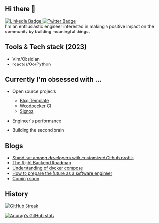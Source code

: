 <!-- ![Astronauts 2](https://user-images.githubusercontent.com/92326584/202029508-1366f7a9-5194-4122-a4f0-02c45f9206b7.jpeg) -->
<!-- ![snake gif](https://github.com/bitethecode/bitethecode/blob/output/github-contribution-grid-snake.svg#gh-dark-mode-only) -->

## Hi there 👋
<div id="badges">
  <a href="https://www.linkedin.com/in/joonhyeok-ahn/">
    <img src="https://img.shields.io/badge/LinkedIn-blue?style=for-the-badge&logo=linkedin&logoColor=white" alt="LinkedIn Badge"/>
  </a>
  <a href="https://twitter.com/bitethecode">
    <img src="https://img.shields.io/badge/Twitter-blue?style=for-the-badge&logo=twitter&logoColor=white" alt="Twitter Badge"/>
  </a>
</div
  
I'm an enthusiastic engineer interested in making a positive impact on the community by building meaningful things. 

## Tools & Tech stack (2023)
- Vim/Obsidian
- reactJs/Go/Python

## Currently I'm obsessed with ... 
- Open source projects
  - [Blog Template](https://github.com/bitethecode/blog-template)
  - [Woodpecker CI](https://github.com/woodpecker-ci)
  - [Signoz](https://github.com/SigNoz)
  
- Engineer's performance
- Building the second brain 

## Blogs
<!-- BLOG-POST-LIST:START -->
- [Stand out among developers with customized Github profile](https://bitethecode.substack.com/p/stand-out-among-developers-with-customized)
- [The Right Backend Roadmap](https://bitethecode.substack.com/p/the-right-backend-roadmap)
- [Understanding of docker compose](https://bitethecode.substack.com/p/docker-tutorial-dive-into-docker)
- [How to prepare the future as a software engineer](https://bitethecode.substack.com/p/how-to-prepare-the-future-as-a-software)
- [Coming soon](https://bitethecode.substack.com/p/coming-soon)
<!-- BLOG-POST-LIST:END -->


## History 
[![GitHub Streak](https://streak-stats.demolab.com/?user=bitethecode&theme=dark)](https://git.io/streak-stats)

[![Anurag's GitHub stats](https://github-readme-stats.vercel.app/api?username=bitethecode&count_private=true&show_icons=true&theme=dark)](https://github.com/anuraghazra/github-readme-stats)
